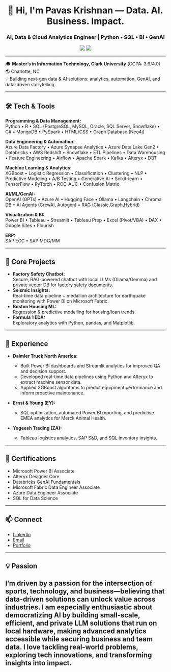 <h1 align="center">👋 Hi, I'm Pavas Krishnan — Data. AI. Business. Impact.</h1>
<h3 align="center">AI, Data & Cloud Analytics Engineer | Python • SQL • BI • GenAI</h3>

<p align="center">
  <a href="https://www.linkedin.com/in/pavas-krishnan/"><img src="https://img.shields.io/badge/LinkedIn-Connect-blue?logo=linkedin"></a>
  <a href="mailto:pshanmugasundaram@clarku.edu"><img src="https://img.shields.io/badge/Email-Contact-purple?logo=gmail"></a>
</p>

---

🎓 **Master’s in Information Technology, Clark University** (CGPA: 3.9/4.0)  
🌎 Charlotte, NC  
💡 Building next-gen data & AI solutions: analytics, automation, GenAI, and data-driven storytelling.

---

## 🛠️ Tech & Tools

**Programming & Data Management:**  
Python • R • SQL (PostgreSQL, MySQL, Oracle, SQL Server, Snowflake) • C# • MongoDB • PySpark • HTML/CSS • Graph Database (Neo4j)

**Data Engineering & Automation:**  
Azure Data Factory • Azure Synapse Analytics • Azure Data Lake Gen2 • Databricks • AWS Redshift • Snowflake • ETL Pipelines • Data Warehousing • Feature Engineering • Airflow • Apache Spark • Kafka • Alteryx  • DBT

**Machine Learning & Analytics:**  
XGBoost • Logistic Regression • Classification • Clustering • NLP • Predictive Modeling • A/B Testing • Generative AI • Scikit-learn • TensorFlow • PyTorch • ROC-AUC • Confusion Matrix

**AI/ML/GenAI:**  
OpenAI (GPTs) • Azure AI • Hugging Face • Ollama • Langchain • Chroma DB  • AI Agents (CrewAI, Autogen) • RAG (Classic,Graph,Hybrid)

**Visualization & BI:**  
Power BI • Tableau • Streamlit • Tableau Prep • Excel (Pivot/VBA) • DAX • Google Sites • Flourish

**ERP:**  
SAP ECC • SAP MDG/MM

---

## 🚀 Core Projects

- **Factory Safety Chatbot:**  
  Secure, RAG-powered chatbot with local LLMs (Ollama/Gemma) and private vector DB for factory safety documents.
- **Seismic Insights:**  
  Real-time data pipeline + medallion architecture for earthquake monitoring with Power BI on Microsoft Fabric.
- **Boston Housing ML:**  
  Regression & predictive modelling for housing/loan trends.
- **Formula 1 EDA:**  
  Exploratory analytics with Python, pandas, and Matplotlib.

---

## 💼 Experience

- **Daimler Truck North America:**  
    - Built Power BI dashboards and Streamlit analytics for improved QA and decision support.
    - Developed real-time data pipelines using Python and Alteryx to extract machine sensor data.
    - Applied XGBoost algorithms to predict equipment performance and inform proactive maintenance.

- **Ernst & Young (EY):**  
    - SQL optimization, automated Power BI reporting, and predictive EMEA analytics for Merck Animal Health.

- **Yogeesh Trading (ZA):**  
    - Tableau logistics analytics, SAP S&D, and SQL inventory insights.

---

## 📜 Certifications

- Microsoft Power BI Associate
- Alteryx Designer Core
- Databricks GenAI Fundamentals
- Microsoft Fabric Data Engineer Associate
- Azure Data Engineer Associate
- SQL for Data Science

---

## 📫 Connect

- [LinkedIn](https://www.linkedin.com/in/pavas-krishnan/)
- [Email](mailto:pshanmugasundaram@clarku.edu)
- [Portfolio](https://pavasofficial.wixsite.com/pavas)

---

## 💡 Passion

I’m driven by a passion for the intersection of sports, technology, and business—believing that data-driven solutions can unlock value across industries. I am especially enthusiastic about democratizing AI by building small-scale, efficient, and private LLM solutions that run on local hardware, making advanced analytics accessible while securing business and team data. I love tackling real-world problems, exploring tech innovations, and transforming insights into impact.
---
